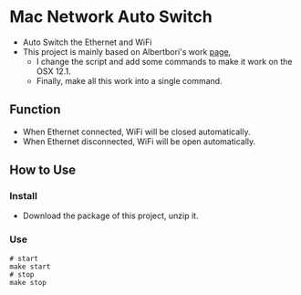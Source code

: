 # Mac Network Auto Switch
- Auto Switch the Ethernet and WiFi
- This project is mainly based on Albertbori's work [page](https://gist.github.com/albertbori/1798d88a93175b9da00b), 
  - I change the script and add some commands to make it work on the OSX 12.1.
  - Finally, make all this work into a single command.

## Function
- When Ethernet connected, WiFi will be closed automatically.
- When Ethernet disconnected, WiFi will be open automatically.

## How to Use
### Install
- Download the package of this project, unzip it.
### Use

```shell
# start
make start
# stop
make stop
```